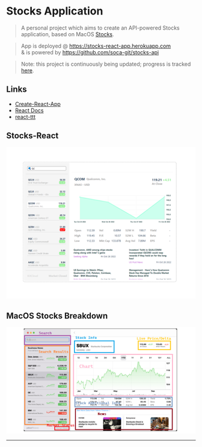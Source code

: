 # Stocks Application
> A personal project which aims to create an API-powered Stocks application, based on MacOS [Stocks](https://support.apple.com/en-gb/guide/stocks/welcome/mac).

> App is deployed @ https://stocks-react-app.herokuapp.com  
> & is powered by https://github.com/soca-git/stocks-api

> Note: this project is continuously being updated; progress is tracked [here](https://github.com/users/soca-git/projects/1/views/1).

## Links
- [Create-React-App](https://reactjs.org/docs/create-a-new-react-app.html)
- [React Docs](https://reactjs.org/docs/hello-world.html)
- [react-ttt](https://github.com/soca-git/react-ttt)

## Stocks-React
![stocks-react-components](./stocks-react-components.png)

## MacOS Stocks Breakdown
![macos-stocks-breakdown](./macos-stocks-breakdown.png)

---

